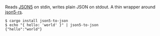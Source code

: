 Reads [JSON5][] on stdin, writes plain JSON on stdout. A thin wrapper around
[json5-rs][].

    $ cargo install json5-to-json
    $ echo "{ hello: 'world' }" | json5-to-json
    {"hello":"world"}

[JSON5]: https://json5.org/
[json5-rs]: https://github.com/callum-oakley/json5-rs
